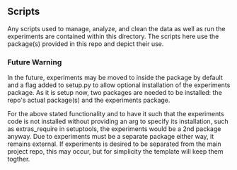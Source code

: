 ## Scripts

Any scripts used to manage, analyze, and clean the data as well as run the experiments are contained within this directory.
The scripts here use the package(s) provided in this repo and depict their use.

### Future Warning

In the future, experiments may be moved to inside the package by default and a flag added to setup.py to allow optional installation of the experiments package.
As it is setup now, two packages are needed to be installed: the repo's actual package(s) and the experiments package.

For the above stated functionality and to have it such that the experiments code is not installed without providing an arg to specify its installation, such as extras_require in setuptools, the experiments would be a 2nd package anyway.
Due to experiments must be a separate package either way, it remains external.
If experiments is desired to be separated from the main project repo, this may occur, but for simplicity the template will keep them togther.

